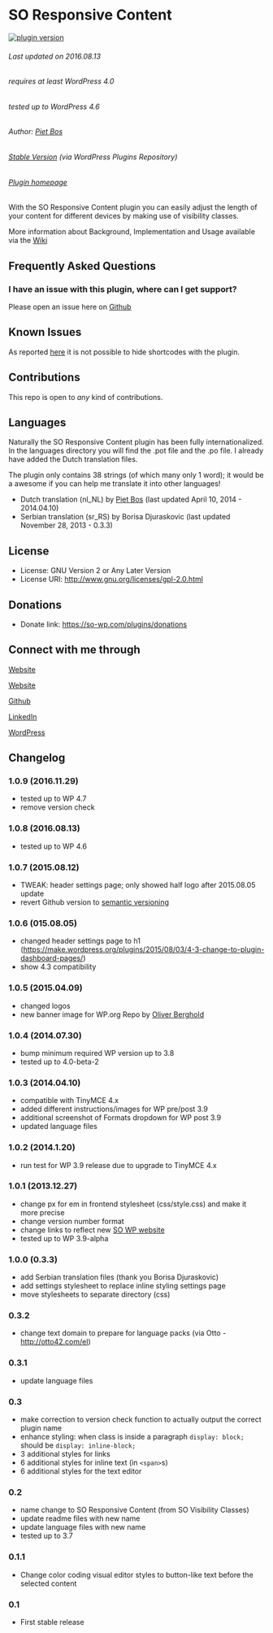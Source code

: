 SO Responsive Content
=====================

[![plugin version](https://img.shields.io/wordpress/plugin/v/so-visibility-classes.svg)](https://wordpress.org/plugins/so-visibility-classes)

###### Last updated on 2016.08.13
###### requires at least WordPress 4.0
###### tested up to WordPress 4.6
###### Author: [Piet Bos](https://github.com/senlin)
###### [Stable Version](https://wordpress.org/plugins/so-visibility-classes) (via WordPress Plugins Repository)
###### [Plugin homepage](https://so-wp.com/?p=19)

With the SO Responsive Content plugin you can easily adjust the length of your content for different devices by making use of visibility classes.

More information about Background, Implementation and Usage available via the [Wiki](https://github.com/senlin/so-responsive-content/wiki/_pages)

## Frequently Asked Questions

### I have an issue with this plugin, where can I get support?

Please open an issue here on [Github](https://github.com/senlin/so-responsive-content/issues)

## Known Issues

As reported [here](https://github.com/senlin/so-responsive-content/issues/2) it is not possible to hide shortcodes with the plugin.

## Contributions

This repo is open to _any_ kind of contributions.

## Languages

Naturally the SO Responsive Content plugin has been fully internationalized. In the languages directory you will find the .pot file and the .po file. I already have added the Dutch translation files.

The plugin only contains 38 strings (of which many only 1 word); it would be a awesome if you can help me translate it into other languages!

* Dutch translation (nl_NL) by [Piet Bos](https://github.com/senlin/) (last updated April 10, 2014 - 2014.04.10)
* Serbian translation (sr_RS) by Borisa Djuraskovic (last updated November 28, 2013 - 0.3.3)

## License

* License: GNU Version 2 or Any Later Version
* License URI: http://www.gnu.org/licenses/gpl-2.0.html

## Donations

* Donate link: https://so-wp.com/plugins/donations

## Connect with me through

[Website](https://bohanintl.com)

[Website](https://so-wp.com)

[Github](https://github.com/senlin) 

[LinkedIn](https://www.linkedin.com/in/pietbos) 

[WordPress](https://profiles.wordpress.org/senlin/) 

## Changelog

### 1.0.9 (2016.11.29)

* tested up to WP 4.7
* remove version check

### 1.0.8 (2016.08.13)

* tested up to WP 4.6

### 1.0.7 (2015.08.12)

* TWEAK: header settings page; only showed half logo after 2015.08.05 update
* revert Github version to [semantic versioning](http://semver.org)

### 1.0.6 (015.08.05)

* changed header settings page to h1 (https://make.wordpress.org/plugins/2015/08/03/4-3-change-to-plugin-dashboard-pages/)
* show 4.3 compatibility

### 1.0.5 (2015.04.09)

* changed logos
* new banner image for WP.org Repo by [Oliver Berghold](https://unsplash.com/oliverberghold)

### 1.0.4 (2014.07.30)

* bump minimum required WP version up to 3.8
* tested up to 4.0-beta-2

### 1.0.3 (2014.04.10)

* compatible with TinyMCE 4.x
* added different instructions/images for WP pre/post 3.9
* additional screenshot of Formats dropdown for WP post 3.9
* updated language files

### 1.0.2 (2014.1.20)

* run test for WP 3.9 release due to upgrade to TinyMCE 4.x

### 1.0.1 (2013.12.27)

* change px for em in frontend stylesheet (css/style.css) and make it more precise
* change version number format
* change links to reflect new [SO WP website](http://so-wp.com)
* tested up to WP 3.9-alpha

### 1.0.0 (0.3.3)

* add Serbian translation files (thank you Borisa Djuraskovic)
* add settings stylesheet to replace inline styling settings page
* move stylesheets to separate directory (css)

### 0.3.2

* change text domain to prepare for language packs (via Otto - http://otto42.com/el)

### 0.3.1

* update language files

### 0.3

* make correction to version check function to actually output the correct plugin name
* enhance styling: when class is inside a paragraph `display: block;` should be `display: inline-block;`
* 3 additional styles for links
* 6 additional styles for inline text (in `<span>`s)
* 6 additional styles for the text editor

### 0.2

* name change to SO Responsive Content (from SO Visibility Classes)
* update readme files with new name
* update language files with new name
* tested up to 3.7

### 0.1.1

* Change color coding visual editor styles to button-like text before the selected content

### 0.1

* First stable release
